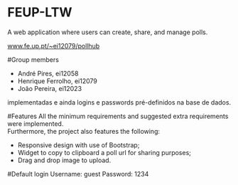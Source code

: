 FEUP-LTW
=========

A web application where users can create, share, and manage polls.

www.fe.up.pt/~ei12079/pollhub

#Group members
- André Pires, ei12058
- Henrique Ferrolho, ei12079
- João Pereira, ei12023

implementadas e ainda logins e passwords pré-definidos na base de dados.

#Features
All the minimum requirements and suggested extra requirements were implemented.  
Furthermore, the project also features the following:
- Responsive design with use of Bootstrap;
- Widget to copy to clipboard a poll url for sharing purposes;
- Drag and drop image to upload.

#Default login
Username: guest
Password: 1234
